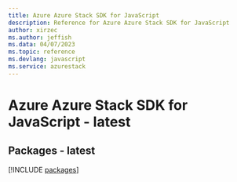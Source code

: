 ```yaml
---
title: Azure Azure Stack SDK for JavaScript
description: Reference for Azure Azure Stack SDK for JavaScript
author: xirzec
ms.author: jeffish
ms.data: 04/07/2023
ms.topic: reference
ms.devlang: javascript
ms.service: azurestack
---
```

# Azure Azure Stack SDK for JavaScript - latest
## Packages - latest
[!INCLUDE [packages](azure-stack-index.md)]